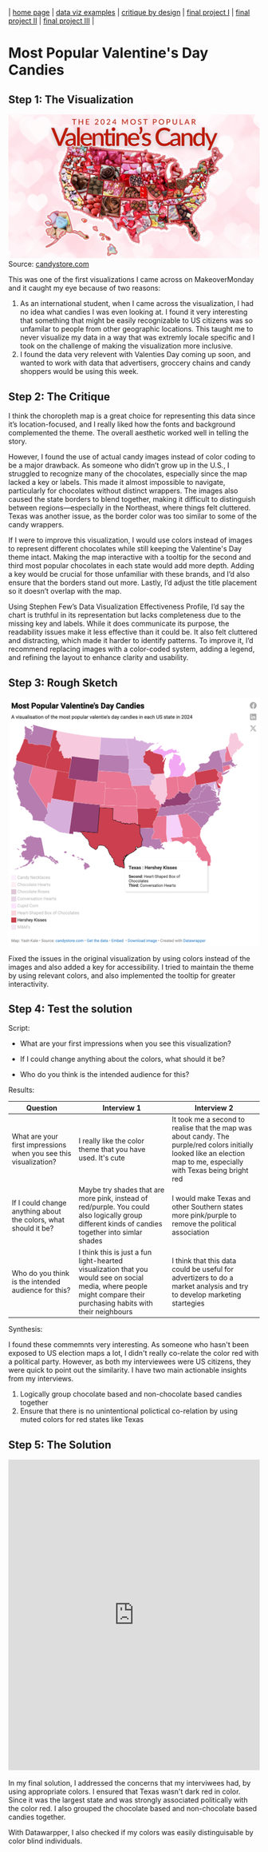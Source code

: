 | [home page](https://inferno080.github.io/ykale-dataviz-portfolio/) | [data viz examples](dataviz-examples) | [critique by design](critique-by-design) | [final project I](final-project-part-one) | [final project II](final-project-part-two) | [final project III](final-project-part-three) |

# Most Popular Valentine's Day Candies

## Step 1: The Visualization

<img src="VDcandy.webp"></img>
Source: [candystore.com](https://www.candystore.com/blogs/holidays/valentines-candy-popular-states)

This was one of the first visualizations I came across on MakeoverMonday and it caught my eye because of two reasons:
<ol>
  <li>As an international student, when I came across the visualization, I had no idea what candies I was even looking at. I found it very interesting that something that might be easily recognizable to US citizens was so unfamilar to people from other geographic locations. This taught me to never visualize my data in a way that was extremly locale specific and I took on the challenge of making the visualization more inclusive.</li>
  <li>I found the data very relevent with Valenties Day coming up soon, and wanted to work with data that advertisers, groccery chains and candy shoppers would be using this week.</li>
</ol>

## Step 2: The Critique

I think the choropleth map is a great choice for representing this data since it’s location-focused, and I really liked how the fonts and background complemented the theme. The overall aesthetic worked well in telling the story.

However, I found the use of actual candy images instead of color coding to be a major drawback. As someone who didn’t grow up in the U.S., I struggled to recognize many of the chocolates, especially since the map lacked a key or labels. This made it almost impossible to navigate, particularly for chocolates without distinct wrappers. The images also caused the state borders to blend together, making it difficult to distinguish between regions—especially in the Northeast, where things felt cluttered. Texas was another issue, as the border color was too similar to some of the candy wrappers.

If I were to improve this visualization, I would use colors instead of images to represent different chocolates while still keeping the Valentine's Day theme intact. Making the map interactive with a tooltip for the second and third most popular chocolates in each state would add more depth. Adding a key would be crucial for those unfamiliar with these brands, and I’d also ensure that the borders stand out more. Lastly, I’d adjust the title placement so it doesn’t overlap with the map.

Using Stephen Few’s Data Visualization Effectiveness Profile, I’d say the chart is truthful in its representation but lacks completeness due to the missing key and labels. While it does communicate its purpose, the readability issues make it less effective than it could be. It also felt cluttered and distracting, which made it harder to identify patterns. To improve it, I’d recommend replacing images with a color-coded system, adding a legend, and refining the layout to enhance clarity and usability.

## Step 3: Rough Sketch

<img src="image.png"></img>

Fixed the issues in the original visualization by using colors instead of the images and also added a key for accessibility. I tried to maintain the theme by using relevant colors, and also implemented the tooltip for greater interactivity.  

## Step 4: Test the solution

Script:

- What are your first impressions when you see this visualization?

- If I could change anything about the colors, what should it be?

- Who do you think is the intended audience for this?


Results: 

| Question | Interview 1 | Interview 2 |
|----------|-------------|-------------|
|      What are your first impressions when you see this visualization?    |      I really like the color theme that you have used. It's cute       |     It took me a second to realise that the map was about candy. The purple/red colors initially looked like an election map to me, especially with Texas being bright red     |
|       If I could change anything about the colors, what should it be?    |      Maybe try shades that are more pink, instead of red/purple. You could also logically group different kinds of candies together into simlar shades       |     I would make Texas and other Southern states more pink/purple to remove the political association        |
|    Who do you think is the intended audience for this?      |     I think this is just a fun light-hearted visualization that you would see on social media, where people might compare their purchasing habits with their neighbours        |       I think that this data could be useful for advertizers to do a market analysis and try to develop marketing startegies    |

Synthesis: 

I found these commemnts very interesting. As someone who hasn't been exposed to US election maps a lot, I didn't really co-relate the color red with a political party. However, as both my interviewees were US citizens, they were quick to point out the similarity. 
I have two main actionable insights from my interviews.
<ol>
  <li>Logically group chocolate based and non-chocolate based candies together</li>
  <li>Ensure that there is no unintentional polictical co-relation by using muted colors for red states like Texas</li>
</ol>

## Step 5: The Solution

<iframe title="Most Popular Valentine's Day Candy" aria-label="Map" id="datawrapper-chart-w6yC8" src="https://datawrapper.dwcdn.net/w6yC8/1/" scrolling="no" frameborder="0" style="width: 0; min-width: 100% !important; border: none;" height="622" data-external="1"></iframe><script type="text/javascript">!function(){"use strict";window.addEventListener("message",(function(a){if(void 0!==a.data["datawrapper-height"]){var e=document.querySelectorAll("iframe");for(var t in a.data["datawrapper-height"])for(var r=0;r<e.length;r++)if(e[r].contentWindow===a.source){var i=a.data["datawrapper-height"][t]+"px";e[r].style.height=i}}}))}();</script>

In my final solution, I addressed the concerns that my interviwees had, by using appropriate colors. I ensured that Texas wasn't dark red in color. Since it was the largest state and was strongly associated politically with the color red. I also grouped the chocolate based and non-chocolate based candies together. 

With Datawarpper, I also checked if my colors was easily distinguisable by color blind individuals.

